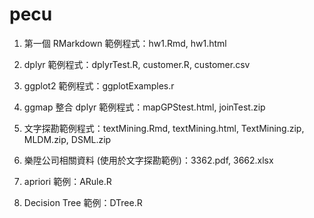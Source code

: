 # pecu

1. 第一個 RMarkdown 範例程式：hw1.Rmd, hw1.html

2. dplyr 範例程式：dplyrTest.R, customer.R, customer.csv

3. ggplot2 範例程式：ggplotExamples.r

4. ggmap 整合 dplyr 範例程式：mapGPStest.html, joinTest.zip

5. 文字探勘範例程式：textMining.Rmd, textMining.html, TextMining.zip, MLDM.zip, DSML.zip

6. 樂陞公司相關資料 (使用於文字探勘範例)：3362.pdf, 3662.xlsx

7. apriori 範例：ARule.R

8. Decision Tree 範例：DTree.R
